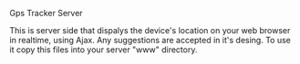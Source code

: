 Gps Tracker Server 


This is server side that dispalys the device's location on your web browser in realtime, using Ajax.
Any suggestions are accepted in it's desing.
To use it copy this files into your server "www" directory.
